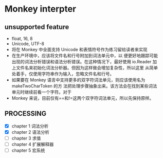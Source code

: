 # Monkey interpter

## unsupported feature

- float, 16, 8
- Unicode, UTF-8
- 将在 Monkey 中全面支持 Unicode 和表情符号作为练习留给读者来实现
- 在生产环境中，应该将文件名和行号附加到词法单元中，以
便更好地跟踪可能出现的词法分析错误和语法分析错误。在这种情况下，最好使用
io.Reader 加上文件名来初始化词法分析器。但因为这样做会增加复杂性，所以这里
从简单处着手，仅使用字符串作为输入，忽略文件名和行号。
- 如果要在 Monkey 语言中支持更多的双字符词法单元，则应该使用名为 makeTwoCharToken 的方  法把处理步骤抽象出来。该方法会在找到某些词法单元时继续前看一个字符。对于
- Monkey 来说，目前仅有==和!=这两个双字符词法单元，所以先保持原样。


## PROCESSING

- [x] chapter 1 词法分析
- [x] chapter 2 语法分析
- [ ] chapter 3 求值
- [ ] chapter 4 扩展解释器
- [ ] chapter 5 宏系统
